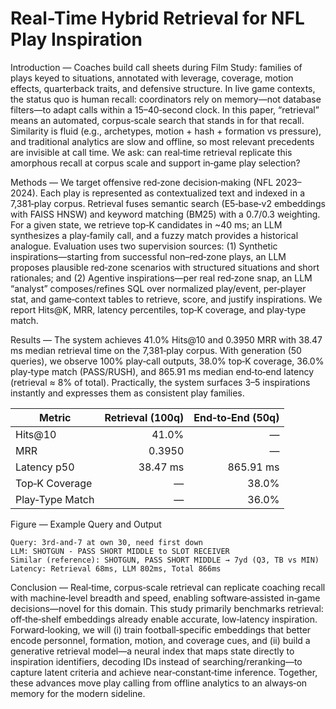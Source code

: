# Real-Time Hybrid Retrieval for NFL Play Inspiration

Introduction — Coaches build call sheets during Film Study: families of plays keyed to situations, annotated with leverage, coverage, motion effects, quarterback traits, and defensive structure. In live game contexts, the status quo is human recall: coordinators rely on memory—not database filters—to adapt calls within a 15–40‑second clock. In this paper, “retrieval” means an automated, corpus‑scale search that stands in for that recall. Similarity is fluid (e.g., archetypes, motion + hash + formation vs pressure), and traditional analytics are slow and offline, so most relevant precedents are invisible at call time. We ask: can real‑time retrieval replicate this amorphous recall at corpus scale and support in‑game play selection?

Methods — We target offensive red‑zone decision‑making (NFL 2023–2024). Each play is represented as contextualized text and indexed in a 7,381‑play corpus. Retrieval fuses semantic search (E5‑base‑v2 embeddings with FAISS HNSW) and keyword matching (BM25) with a 0.7/0.3 weighting. For a given state, we retrieve top‑K candidates in ~40 ms; an LLM synthesizes a play‑family call, and a fuzzy match provides a historical analogue. Evaluation uses two supervision sources: (1) Synthetic inspirations—starting from successful non–red‑zone plays, an LLM proposes plausible red‑zone scenarios with structured situations and short rationales; and (2) Agentive inspirations—per real red‑zone snap, an LLM “analyst” composes/refines SQL over normalized play/event, per‑player stat, and game‑context tables to retrieve, score, and justify inspirations. We report Hits@K, MRR, latency percentiles, top‑K coverage, and play‑type match.

Results — The system achieves 41.0% Hits@10 and 0.3950 MRR with 38.47 ms median retrieval time on the 7,381‑play corpus. With generation (50 queries), we observe 100% play‑call outputs, 38.0% top‑K coverage, 36.0% play‑type match (PASS/RUSH), and 865.91 ms median end‑to‑end latency (retrieval ≈ 8% of total). Practically, the system surfaces 3–5 inspirations instantly and expresses them as consistent play families.

| Metric | Retrieval (100q) | End‑to‑End (50q) |
|---|---:|---:|
| Hits@10 | 41.0% | — |
| MRR | 0.3950 | — |
| Latency p50 | 38.47 ms | 865.91 ms |
| Top‑K Coverage | — | 38.0% |
| Play‑Type Match | — | 36.0% |

Figure — Example Query and Output
```
Query: 3rd-and-7 at own 30, need first down
LLM: SHOTGUN - PASS SHORT MIDDLE to SLOT RECEIVER
Similar (reference): SHOTGUN, PASS SHORT MIDDLE → 7yd (Q3, TB vs MIN)
Latency: Retrieval 68ms, LLM 802ms, Total 866ms
```

Conclusion — Real‑time, corpus‑scale retrieval can replicate coaching recall with machine‑level breadth and speed, enabling software‑assisted in‑game decisions—novel for this domain. This study primarily benchmarks retrieval: off‑the‑shelf embeddings already enable accurate, low‑latency inspiration. Forward‑looking, we will (i) train football‑specific embeddings that better encode personnel, formation, motion, and coverage cues, and (ii) build a generative retrieval model—a neural index that maps state directly to inspiration identifiers, decoding IDs instead of searching/reranking—to capture latent criteria and achieve near‑constant‑time inference. Together, these advances move play calling from offline analytics to an always‑on memory for the modern sideline.
